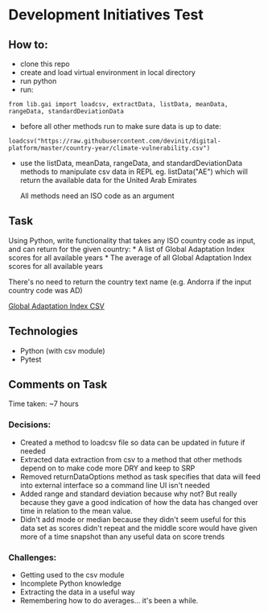 # Development Initiatives Test

## How to:
* clone this repo
* create and load virtual environment in local directory
* run python
* run:
```
from lib.gai import loadcsv, extractData, listData, meanData, rangeData, standardDeviationData
```
* before all other methods run to make sure data is up to date:
```
loadcsv("https://raw.githubusercontent.com/devinit/digital-platform/master/country-year/climate-vulnerability.csv")
```
* use the listData, meanData, rangeData, and standardDeviationData methods to manipulate csv data in REPL eg. listData("AE") which will return the available data for the United Arab Emirates

	All methods need an ISO code as an argument

## Task

Using Python, write functionality that takes any ISO country code as input, and can return for the given country:
	* A list of Global Adaptation Index scores for all available years
	* The average of all Global Adaptation Index scores for all available years

There's no need to return the country text name (e.g. Andorra if the input country code was AD)

[Global Adaptation Index CSV](https://github.com/devinit/digital-platform/blob/master/country-year/climate-vulnerability.csv "GAI CSV")

## Technologies

* Python (with csv module)
* Pytest

## Comments on Task

Time taken: ~7 hours

### Decisions:
* Created a method to loadcsv file so data can be updated in future if needed
* Extracted data extraction from csv to a method that other methods depend on to make code more DRY and keep to SRP
* Removed returnDataOptions method as task specifies that data will feed into external interface so a command line UI isn't needed
* Added range and standard deviation because why not? But really because they gave a good indication of how the data has changed over time in relation to the mean value.
* Didn't add mode or median because they didn't seem useful for this data set as scores didn't repeat and the middle score would have given more of a time snapshot than any useful data on score trends


### Challenges:
* Getting used to the csv module
* Incomplete Python knowledge
* Extracting the data in a useful way
* Remembering how to do averages... it's been a while.
